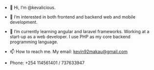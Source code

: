 - 👋 Hi, I’m @kevalicious.
- 👀 I’m interested in both frontend and backend web and mobile development.
- 🌱 I’m currently learning angular and laravel frameworks. Working at a start-up as a web developer. I use PHP as my core backend programming language.

- 📫 How to reach me. My email: kevin92makau@gmail.com
- Phone: +254 114561401 / 737633947


